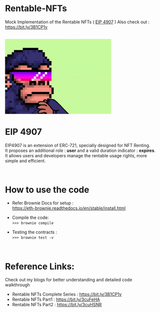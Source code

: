 # Rentable-NFTs

Mock Implementation of the Rentable NFTs ( [EIP 4907](https://github.com/ethereum/EIPs/blob/master/EIPS/eip-4907.md) )
Also check out : https://bit.ly/3B1CP1v

<br/>

<img src="img.gif" width="350" title="Rentable NFTs" alt="Rentable NFTs"/>

<br/>


# EIP 4907
EIP4907 is an extension of ERC-721, specially designed for NFT Renting.<br/> 
It proposes an additional role : **user** and a valid duration indicator : **expires**.<br/>
It allows users and developers manage the rentable usage rights,  more simple and efficient.

<br/>

# How to use the code
- Refer Brownie Docs for setup : <br/>
  https://eth-brownie.readthedocs.io/en/stable/install.html<br/>

- Compile the code:<br/>
  ```>>> brownie compile```

- Testing the contracts :<br/>
  ```>>> brownie test -v```

<br/>

# Reference Links:
Check out my blogs for better understanding and detailed code walkthrough
- Rentable NFTs Complete Series : https://bit.ly/3B1CP1v
- Rentable NFTs Part1 : https://bit.ly/3cuFeHA
- Rentable NFTs Part2 : https://bit.ly/3cuHSNR